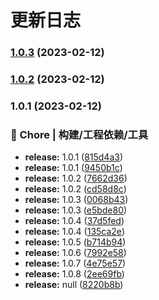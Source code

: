 # 更新日志

### [1.0.3](https://github.com/liuyuanyuannumberone/test-sfc-cli/compare/v1.0.2...v1.0.3) (2023-02-12)

### [1.0.2](https://github.com/liuyuanyuannumberone/test-sfc-cli/compare/v1.0.1...v1.0.2) (2023-02-12)

### 1.0.1 (2023-02-12)

### 🚀 Chore | 构建/工程依赖/工具

- **release:** 1.0.1 ([815d4a3](https://github.com/liuyuanyuannumberone/test-sfc-cli/commit/815d4a3918b5a0a3634ae3dbea86d17061d3455a))
- **release:** 1.0.1 ([9450b1c](https://github.com/liuyuanyuannumberone/test-sfc-cli/commit/9450b1cb06f4ab4df5f36e0fe783f5819f600783))
- **release:** 1.0.2 ([7662d36](https://github.com/liuyuanyuannumberone/test-sfc-cli/commit/7662d36154980bb54533ce7774093a9a06ed5b29))
- **release:** 1.0.2 ([cd58d8c](https://github.com/liuyuanyuannumberone/test-sfc-cli/commit/cd58d8c2ede3378b6dc3d6aef876ac35df740755))
- **release:** 1.0.3 ([0068b43](https://github.com/liuyuanyuannumberone/test-sfc-cli/commit/0068b431a9cc1c22b3cc778e7acd6adf8b4bd249))
- **release:** 1.0.3 ([e5bde80](https://github.com/liuyuanyuannumberone/test-sfc-cli/commit/e5bde801a1e6689c8bba3df899f236716cb8ea4f))
- **release:** 1.0.4 ([37d5fed](https://github.com/liuyuanyuannumberone/test-sfc-cli/commit/37d5fede8d817b85db90ea997d439ee2d9c79926))
- **release:** 1.0.4 ([135ca2e](https://github.com/liuyuanyuannumberone/test-sfc-cli/commit/135ca2eb47756e3591c69320842cc0dcda14106f))
- **release:** 1.0.5 ([b714b94](https://github.com/liuyuanyuannumberone/test-sfc-cli/commit/b714b9444cb52921c0b98dcb82a33480e973aea0))
- **release:** 1.0.6 ([7992e58](https://github.com/liuyuanyuannumberone/test-sfc-cli/commit/7992e58b9c87d7911ac7ca0dc7173e9ca4eff30d))
- **release:** 1.0.7 ([4e75e57](https://github.com/liuyuanyuannumberone/test-sfc-cli/commit/4e75e570a54de323c4e84f970634a3c585ff1c3d))
- **release:** 1.0.8 ([2ee69fb](https://github.com/liuyuanyuannumberone/test-sfc-cli/commit/2ee69fb11482aab1ef9222bd0fe1b2ab1781b411))
- **release:** null ([8220b8b](https://github.com/liuyuanyuannumberone/test-sfc-cli/commit/8220b8b21d3c26aa97746e2c2e0d1bfd5cd7343d))
